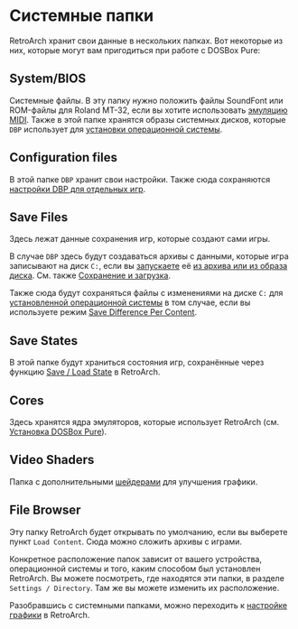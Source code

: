 # Системные папки

RetroArch хранит свои данные в нескольких папках.
Вот некоторые из них, которые могут вам пригодиться при работе с DOSBox Pure:

## System/BIOS

Системные файлы. В эту папку нужно положить файлы SoundFont или ROM-файлы для Roland MT-32,
если вы хотите использовать [эмуляцию MIDI](../dosbox-pure/settings/audio.md#midi-output). Также в этой папке хранятся
образы системных дисков, которые `DBP` использует для [установки операционной системы](../dosbox-pure/win9x/index.md).

## Configuration files

В этой папке `DBP` хранит свои настройки. Также сюда
сохраняются [настройки DBP для отдельных игр](../dosbox-pure/per-game-settings.md).

## Save Files

Здесь лежат данные сохранения игр, которые создают сами игры.

В случае `DBP` здесь будут создаваться архивы с данными, которые игра записывают на диск `C:`, если
вы [запускаете](../dosbox-pure/run-games.md) её [из архива или из образа диска](../dosbox-pure/roms.md). См.
также [Сохранение и загрузка](../dosbox-pure/save-load.md#Сохранение-изменений-на-диске-c).

Также сюда будут сохраняться файлы с изменениями на диске `C:`
для [установленной операционной системы](../dosbox-pure/win9x/save-load.md) в том случае, если вы используете
режим [Save Difference Per Content](../dosbox-pure/settings/system.md#os-disk-modifications).

## Save States

В этой папке будут храниться состояния игр, сохранённые через функцию [Save / Load State](../dosbox-pure/save-load.md#Сохранение-и-загрузка-состояния-игры-с-помощью-функции-saveload-state) в
RetroArch.

## Cores

Здесь хранятся ядра эмуляторов, которые использует RetroArch (см. [Установка DOSBox Pure](../dosbox-pure/install.md)).

## Video Shaders

Папка с дополнительными [шейдерами](../dosbox-pure/shaders.md) для улучшения графики.

## File Browser

Эту папку RetroArch будет открывать по умолчанию, если вы выберете пункт `Load Content`. Сюда можно сложить архивы с
играми.

Конкретное расположение папок зависит от вашего устройства, операционной системы и того, каким способом был установлен
RetroArch.
Вы можете посмотреть, где находятся эти папки, в разделе `Settings / Directory`. Там же вы можете изменить их
расположение.

Разобравшись с системными папками, можно переходить к [настройке графики](./video.md) в RetroArch.

